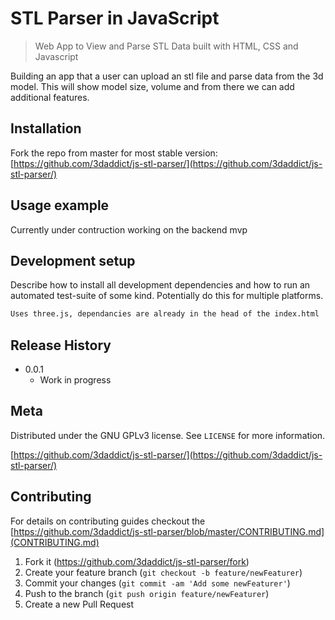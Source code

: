 # STL Parser in JavaScript
> Web App to View and Parse STL Data built with HTML, CSS and Javascript

Building an app that a user can upload an stl file and parse data from the 3d model. This will show model size, volume and from there we can add additional features.

## Installation
Fork the repo from master for most stable version: [https://github.com/3daddict/js-stl-parser/](https://github.com/3daddict/js-stl-parser/)

## Usage example

Currently under contruction working on the backend mvp

## Development setup

Describe how to install all development dependencies and how to run an automated test-suite of some kind. Potentially do this for multiple platforms.

```sh
Uses three.js, dependancies are already in the head of the index.html
```

## Release History

* 0.0.1
    * Work in progress

## Meta
Distributed under the GNU GPLv3 license. See ``LICENSE`` for more information.

[https://github.com/3daddict/js-stl-parser/](https://github.com/3daddict/js-stl-parser/)

## Contributing
For details on contributing guides checkout the [https://github.com/3daddict/js-stl-parser/blob/master/CONTRIBUTING.md](CONTRIBUTING.md)

1. Fork it (<https://github.com/3daddict/js-stl-parser/fork>)
2. Create your feature branch (`git checkout -b feature/newFeaturer`)
3. Commit your changes (`git commit -am 'Add some newFeaturer'`)
4. Push to the branch (`git push origin feature/newFeaturer`)
5. Create a new Pull Request

